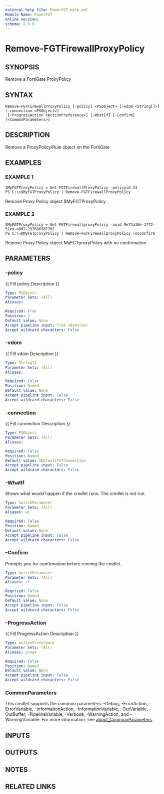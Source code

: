 ```yaml
---
external help file: PowerFGT-help.xml
Module Name: PowerFGT
online version:
schema: 2.0.0
---
```


# Remove-FGTFirewallProxyPolicy

## SYNOPSIS
Remove a FortiGate ProxyPolicy

## SYNTAX

```
Remove-FGTFirewallProxyPolicy [-policy] <PSObject> [-vdom <String[]>] [-connection <PSObject>]
 [-ProgressAction <ActionPreference>] [-WhatIf] [-Confirm] [<CommonParameters>]
```

## DESCRIPTION
Remove a ProxyPolicy/Rule object on the FortiGate

## EXAMPLES

### EXAMPLE 1
```
$MyFGTProxyPolicy = Get-FGTFirewallProxyPolicy -policyid 23
PS C:\>$MyFGTProxyPolicy | Remove-FGTFirewallProxyPolicy
```

Remove Proxy Policy object $MyFGTProxyPolicy

### EXAMPLE 2
```
$MyFGTProxyPolicy = Get-FGTFirewallproxyPolicy -uuid 9e73a10e-1772-51ea-a8d7-297686fd7702
PS C:\>$MyFGTproxyPolicy | Remove-FGTFirewallproxyPolicy -noconfirm
```

Remove Proxy Policy object MyFGTproxyPolicy with no confirmation

## PARAMETERS

### -policy
{{ Fill policy Description }}

```yaml
Type: PSObject
Parameter Sets: (All)
Aliases:

Required: True
Position: 2
Default value: None
Accept pipeline input: True (ByValue)
Accept wildcard characters: False
```

### -vdom
{{ Fill vdom Description }}

```yaml
Type: String[]
Parameter Sets: (All)
Aliases:

Required: False
Position: Named
Default value: None
Accept pipeline input: False
Accept wildcard characters: False
```

### -connection
{{ Fill connection Description }}

```yaml
Type: PSObject
Parameter Sets: (All)
Aliases:

Required: False
Position: Named
Default value: $DefaultFGTConnection
Accept pipeline input: False
Accept wildcard characters: False
```

### -WhatIf
Shows what would happen if the cmdlet runs.
The cmdlet is not run.

```yaml
Type: SwitchParameter
Parameter Sets: (All)
Aliases: wi

Required: False
Position: Named
Default value: None
Accept pipeline input: False
Accept wildcard characters: False
```

### -Confirm
Prompts you for confirmation before running the cmdlet.

```yaml
Type: SwitchParameter
Parameter Sets: (All)
Aliases: cf

Required: False
Position: Named
Default value: None
Accept pipeline input: False
Accept wildcard characters: False
```

### -ProgressAction
{{ Fill ProgressAction Description }}

```yaml
Type: ActionPreference
Parameter Sets: (All)
Aliases: proga

Required: False
Position: Named
Default value: None
Accept pipeline input: False
Accept wildcard characters: False
```

### CommonParameters
This cmdlet supports the common parameters: -Debug, -ErrorAction, -ErrorVariable, -InformationAction, -InformationVariable, -OutVariable, -OutBuffer, -PipelineVariable, -Verbose, -WarningAction, and -WarningVariable. For more information, see [about_CommonParameters](http://go.microsoft.com/fwlink/?LinkID=113216).

## INPUTS

## OUTPUTS

## NOTES

## RELATED LINKS
